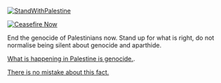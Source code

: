 [![StandWithPalestine](https://raw.githubusercontent.com/Safouene1/support-palestine-banner/master/StandWithPalestine.svg)](https://github.com/Safouene1/support-palestine-banner)

[![Ceasefire Now](https://badge.techforpalestine.org/ceasefire-now)](https://techforpalestine.org/learn-more)

End the genocide of Palestinians now. Stand up for what is right, do not normalise being silent about genocide and aparthide.

[What is happening in Palestine is genocide.](https://www.aljazeera.com/opinions/2023/10/14/this-is-genocide).

[There is no mistake about this fact.](https://www.aljazeera.com/news/2023/12/29/south-africa-files-case-at-icj-accusing-israel-of-genocidal-acts-in-gaza)
